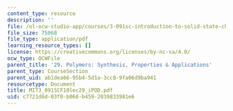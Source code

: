```yaml
---
content_type: resource
description: ''
file: /ol-ocw-studio-app/courses/3-091sc-introduction-to-solid-state-chemistry-fall-2010/c7721d8d03f0b068b4592039833981e6_MIT3_091SCF10lec29_iPOD.pdf
file_size: 75068
file_type: application/pdf
learning_resource_types: []
license: https://creativecommons.org/licenses/by-nc-sa/4.0/
ocw_type: OCWFile
parent_title: '29. Polymers: Synthesis, Properties & Applications'
parent_type: CourseSection
parent_uid: ab1dea66-95b4-5d1a-3cc8-9fa06d9ba941
resourcetype: Document
title: MIT3_091SCF10lec29_iPOD.pdf
uid: c7721d8d-03f0-b068-b459-2039833981e6
---
```

